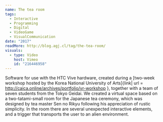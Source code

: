 ```yaml
---
name: The tea room
tags:
  - Interactive
  - Programming
  - Digital
  - VideoGame
  - VisualCommunication
date: "2017"
readMore: http://blog.agj.cl/tag/the-tea-room/
visuals:
  - type: Video
    host: Vimeo
    id: "216446958"
---
```


Software for use with the HTC Vive hardware, created during a [two-week workshop hosted by the Korea National University of Arts]{link| url = http://caica.online/archives/portfolio/vr-workshop }, together with a team of seven students from the Tokyo Geidai. We created a virtual space based on a two-tatami-small room for the Japanese tea ceremony, which was designed by tea master Sen no Rikyu following his appreciation of rustic simplicity. In the room there are several unexpected interactive elements, and a trigger that transports the user to an alien environment.
